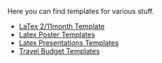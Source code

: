 Here you can find templates for various stuff.

- [LaTex 2/11month Template](https://github.com/HolgerBovbjerg/AIS-wiki/tree/main/templates/latex_templates/2month_11month_status_report)
- [Latex Poster Templates](https://github.com/HolgerBovbjerg/AIS-wiki/tree/main/templates/latex_templates/poster)
- [Latex Presentations Templates](https://github.com/HolgerBovbjerg/AIS-wiki/tree/main/templates/latex_templates/presentation)
- [Travel Budget Templates](https://github.com/HolgerBovbjerg/AIS-wiki/tree/main/templates/travel_budget_templates)